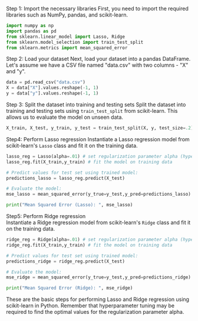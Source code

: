 
Step 1: Import the necessary libraries
First, you need to import the required libraries such as NumPy, pandas, and scikit-learn.

```python
import numpy as np
import pandas as pd
from sklearn.linear_model import Lasso, Ridge
from sklearn.model_selection import train_test_split
from sklearn.metrics import mean_squared_error
```

Step 2: Load your dataset 
Next, load your dataset into a pandas DataFrame. Let's assume we have a CSV file named "data.csv" with two columns - "X" and "y".

```python
data = pd.read_csv("data.csv")
X = data["X"].values.reshape(-1, 1)
y = data["y"].values.reshape(-1, 1)
```

Step 3: Split the dataset into training and testing sets 
Split the dataset into training and testing sets using `train_test_split` from scikit-learn. This allows us to evaluate the model on unseen data.

```python
X_train, X_test, y_train, y_test = train_test_split(X, y, test_size=.2)
```

Step4: Perform Lasso regression 
Instantiate a Lasso regression model from scikit-learn's `Lasso` class and fit it on the training data.

```python    
lasso_reg = Lasso(alpha=.01) # set regularization parameter alpha (hyperparameter tuning may be required)
lasso_reg.fit(X_train,y_train) # fit the model on training data

# Predict values for test set using trained model:
predictions_lasso = lasso_reg.predict(X_test)

# Evaluate the model:
mse_lasso = mean_squared_error(y_true=y_test,y_pred=predictions_lasso)

print("Mean Squared Error (Lasso): ", mse_lasso)
```

Step5: Perform Ridge regression  
Instantiate a Ridge regression model from scikit-learn's `Ridge` class and fit it on the training data.

```python    
ridge_reg = Ridge(alpha=.01) # set regularization parameter alpha (hyperparameter tuning may be required)
ridge_reg.fit(X_train,y_train) # fit the model on training data

# Predict values for test set using trained model:
predictions_ridge = ridge_reg.predict(X_test)

# Evaluate the model:
mse_ridge = mean_squared_error(y_true=y_test,y_pred=predictions_ridge)

print("Mean Squared Error (Ridge): ", mse_ridge)
```

These are the basic steps for performing Lasso and Ridge regression using scikit-learn in Python. Remember that hyperparameter tuning may be required to find the optimal values for the regularization parameter alpha.